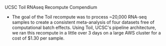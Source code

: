 UCSC Toil RNAseq Recompute Compendium
* The goal of the Toil recompute was to process ~20,000 RNA-seq samples to create a consistent meta-analysis of four datasets free of computational batch effects. Using Toil, UCSC's pipeline architecture, we ran this recompute in a little over 3 days on a large AWS cluster for a cost of $1.30 per sample.
